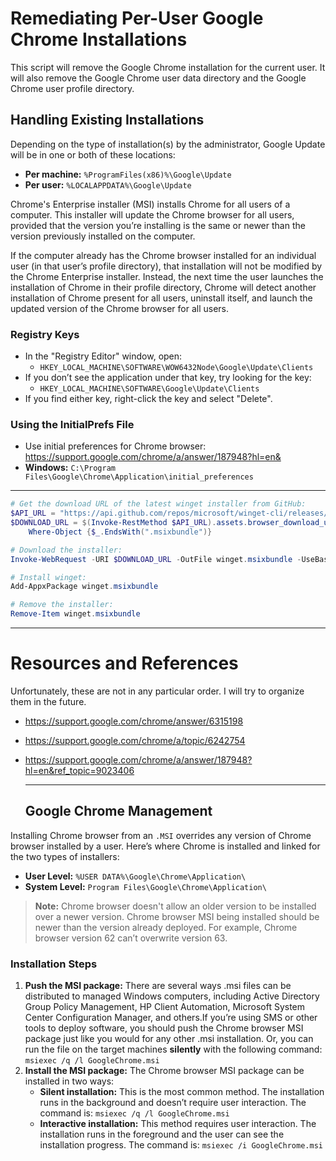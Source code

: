 # Remediating Per-User Google Chrome Installations

This script will remove the Google Chrome installation for the current user. It will also remove the Google Chrome user data directory and the Google Chrome user profile directory.

## Handling Existing Installations

Depending on the type of installation(s) by the administrator, Google Update will be in one or both of these locations:

-   **Per machine:** `%ProgramFiles(x86)%\Google\Update`
-   **Per user:** `%LOCALAPPDATA%\Google\Update`

Chrome's Enterprise installer (MSI) installs Chrome for all users of a computer. This installer will update the Chrome browser for all users, provided that the version you’re installing is the same or newer than the version previously installed on the computer.

If the computer already has the Chrome browser installed for an individual user (in that user’s profile directory), that installation will not be modified by the Chrome Enterprise installer. Instead, the next time the user launches the installation of Chrome in their profile directory, Chrome will detect another installation of Chrome present for all users, uninstall itself, and launch the updated version of the Chrome browser for all users.

### Registry Keys

-   In the "Registry Editor" window, open:
    -   `HKEY_LOCAL_MACHINE\SOFTWARE\WOW6432Node\Google\Update\Clients`
-   If you don’t see the application under that key, try looking for the key:
    -   `HKEY_LOCAL_MACHINE\SOFTWARE\Google\Update\Clients`
-   If you find either key, right-click the key and select "Delete".

### Using the InitialPrefs File

-   Use initial preferences for Chrome browser: <https://support.google.com/chrome/a/answer/187948?hl=en&>
-   **Windows:** `C:\Program Files\Google\Chrome\Application\initial_preferences`

---

```powershell
# Get the download URL of the latest winget installer from GitHub:
$API_URL = "https://api.github.com/repos/microsoft/winget-cli/releases/latest"
$DOWNLOAD_URL = $(Invoke-RestMethod $API_URL).assets.browser_download_url |
    Where-Object {$_.EndsWith(".msixbundle")}

# Download the installer:
Invoke-WebRequest -URI $DOWNLOAD_URL -OutFile winget.msixbundle -UseBasicParsing

# Install winget:
Add-AppxPackage winget.msixbundle

# Remove the installer:
Remove-Item winget.msixbundle
```

---

# Resources and References

Unfortunately, these are not in any particular order. I will try to organize them in the future.

- https://support.google.com/chrome/answer/6315198
- https://support.google.com/chrome/a/topic/6242754
- https://support.google.com/chrome/a/answer/187948?hl=en&ref_topic=9023406

  ---

  ## Google Chrome Management

Installing Chrome browser from an `.MSI` overrides any version of Chrome browser installed by a user. Here’s where Chrome is installed and linked for the two types of installers:

-   **User Level:** `%USER DATA%\Google\Chrome\Application\`
-   **System Level:** `Program Files\Google\Chrome\Application\`

> **Note:** Chrome browser doesn't allow an older version to be installed over a newer version. Chrome browser MSI being installed should be newer than the version already deployed. For example, Chrome browser version 62 can’t overwrite version 63.

### Installation Steps

1. **Push the MSI package:** There are several ways .msi files can be distributed to managed Windows computers, including Active Directory Group Policy Management, HP Client Automation, Microsoft System Center Configuration Manager, and others.If you’re using SMS or other tools to deploy software, you should push the Chrome browser MSI package just like you would for any other .msi installation. Or, you can run the file on the target machines **silently** with the following command: `msiexec /q /l GoogleChrome.msi`
1. **Install the MSI package:** The Chrome browser MSI package can be installed in two ways:
    - **Silent installation:** This is the most common method. The installation runs in the background and doesn’t require user interaction. The command is: `msiexec /q /l GoogleChrome.msi`
    - **Interactive installation:** This method requires user interaction. The installation runs in the foreground and the user can see the installation progress. The command is: `msiexec /i GoogleChrome.msi`
